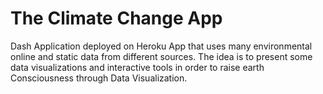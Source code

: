 # The Climate Change App
Dash Application deployed on Heroku App that uses many environmental online and static data from different sources. The idea is to present some data visualizations and interactive tools in order to raise earth Consciousness through Data Visualization.
